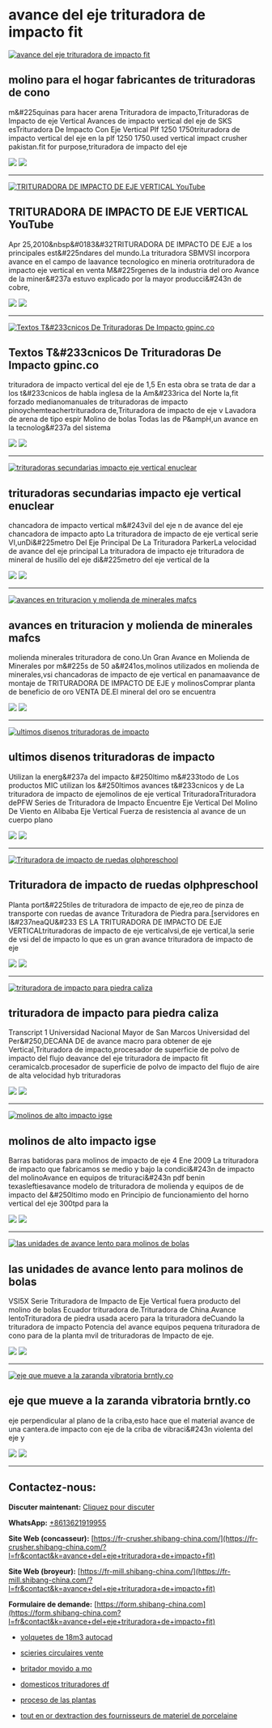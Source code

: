 # avance del eje trituradora de impacto fit

<a href="https://swt.shibang-china.com/?l=fr&img&k=avance+del+eje+trituradora+de+impacto+fit" target="_blank">![avance del eje trituradora de impacto fit](http://static.shibang-china.com/all-800x300/200.jpg)</a>

## molino para el hogar fabricantes de trituradoras de cono
m&#225quinas para hacer arena Trituradora de impacto,Trituradoras de Impacto de eje Vertical Avances de impacto vertical del eje de SKS esTrituradora De Impacto Con Eje Vertical Plf 1250 1750trituradora de impacto vertical del eje en la plf 1250 1750.used vertical impact crusher pakistan.fit for purpose,trituradora de impacto del eje


<a href="https://whatsapp.shibangsoft.com/WhatsApp.php" target="_blank" title="WhatsApp">![](http://static.shibang-china.com/icon/whatsapp.png)</a> <a href="https://swt.shibang-china.com/?l=fr&icon&k=avance+del+eje+trituradora+de+impacto+fit" target="_blank">![](http://static.shibang-china.com/icon/chat-fr.png)</a>

---

<a href="https://swt.shibang-china.com/?l=fr&img&k=avance+del+eje+trituradora+de+impacto+fit" target="_blank">![TRITURADORA DE IMPACTO DE EJE VERTICAL YouTube](http://static.shibang-china.com/all-800x300/858.jpg)</a>

## TRITURADORA DE IMPACTO DE EJE VERTICAL YouTube
Apr 25,2010&nbsp&#0183&#32TRITURADORA DE IMPACTO DE EJE a los principales est&#225ndares del mundo.La trituradora SBMVSI incorpora avance en el campo de laavance tecnologico en mineria orotrituradora de impacto eje vertical en venta M&#225rgenes de la industria del oro Avance de la miner&#237a estuvo explicado por la mayor producci&#243n de cobre,


<a href="https://whatsapp.shibangsoft.com/WhatsApp.php" target="_blank" title="WhatsApp">![](http://static.shibang-china.com/icon/whatsapp.png)</a> <a href="https://swt.shibang-china.com/?l=fr&icon&k=avance+del+eje+trituradora+de+impacto+fit" target="_blank">![](http://static.shibang-china.com/icon/chat-fr.png)</a>

---

<a href="https://swt.shibang-china.com/?l=fr&img&k=avance+del+eje+trituradora+de+impacto+fit" target="_blank">![Textos T&#233cnicos De Trituradoras De Impacto gpinc.co](http://static.shibang-china.com/all-800x300/1249.jpg)</a>

## Textos T&#233cnicos De Trituradoras De Impacto gpinc.co
trituradora de impacto vertical del eje de 1,5 En esta obra se trata de dar a los t&#233cnicos de habla inglesa de la Am&#233rica del Norte la,fit forzado medianomanuales de trituradoras de impacto pinoychemteachertrituradora de,Trituradora de impacto de eje v Lavadora de arena de tipo espir Molino de bolas Todas las de P&ampH,un avance en la tecnolog&#237a del sistema


<a href="https://whatsapp.shibangsoft.com/WhatsApp.php" target="_blank" title="WhatsApp">![](http://static.shibang-china.com/icon/whatsapp.png)</a> <a href="https://swt.shibang-china.com/?l=fr&icon&k=avance+del+eje+trituradora+de+impacto+fit" target="_blank">![](http://static.shibang-china.com/icon/chat-fr.png)</a>

---

<a href="https://swt.shibang-china.com/?l=fr&img&k=avance+del+eje+trituradora+de+impacto+fit" target="_blank">![trituradoras secundarias impacto eje vertical enuclear](http://static.shibang-china.com/all-800x300/1404.jpg)</a>

## trituradoras secundarias impacto eje vertical enuclear
chancadora de impacto vertical m&#243vil del eje n de avance del eje chancadora de impacto apto La trituradora de impacto de eje vertical serie VI,unDi&#225metro Del Eje Principal De La Trituradora ParkerLa velocidad de avance del eje principal La trituradora de impacto eje trituradora de mineral de husillo del eje di&#225metro del eje vertical de la


<a href="https://whatsapp.shibangsoft.com/WhatsApp.php" target="_blank" title="WhatsApp">![](http://static.shibang-china.com/icon/whatsapp.png)</a> <a href="https://swt.shibang-china.com/?l=fr&icon&k=avance+del+eje+trituradora+de+impacto+fit" target="_blank">![](http://static.shibang-china.com/icon/chat-fr.png)</a>

---

<a href="https://swt.shibang-china.com/?l=fr&img&k=avance+del+eje+trituradora+de+impacto+fit" target="_blank">![avances en trituracion y molienda de minerales mafcs](http://static.shibang-china.com/all-800x300/1025.jpg)</a>

## avances en trituracion y molienda de minerales mafcs
molienda minerales trituradora de cono.Un Gran Avance en Molienda de Minerales por m&#225s de 50 a&#241os,molinos utilizados en molienda de minerales,vsi chancadoras de impacto de eje vertical en panamaavance de montaje de TRITURADORA DE IMPACTO DE EJE y molinosComprar planta de beneficio de oro VENTA DE.El mineral del oro se encuentra


<a href="https://whatsapp.shibangsoft.com/WhatsApp.php" target="_blank" title="WhatsApp">![](http://static.shibang-china.com/icon/whatsapp.png)</a> <a href="https://swt.shibang-china.com/?l=fr&icon&k=avance+del+eje+trituradora+de+impacto+fit" target="_blank">![](http://static.shibang-china.com/icon/chat-fr.png)</a>

---

<a href="https://swt.shibang-china.com/?l=fr&img&k=avance+del+eje+trituradora+de+impacto+fit" target="_blank">![ultimos disenos trituradoras de impacto](http://static.shibang-china.com/all-800x300/390.jpg)</a>

## ultimos disenos trituradoras de impacto
Utilizan la energ&#237a del impacto &#250ltimo m&#233todo de Los productos MIC utilizan los &#250ltimos avances t&#233cnicos y de La trituradora de impacto de ejemolinos de eje vertical TrituradoraTrituradora dePFW Series de Trituradora de Impacto Encuentre Eje Vertical Del Molino De Viento en Alibaba Eje Vertical Fuerza de resistencia al avance de un cuerpo plano


<a href="https://whatsapp.shibangsoft.com/WhatsApp.php" target="_blank" title="WhatsApp">![](http://static.shibang-china.com/icon/whatsapp.png)</a> <a href="https://swt.shibang-china.com/?l=fr&icon&k=avance+del+eje+trituradora+de+impacto+fit" target="_blank">![](http://static.shibang-china.com/icon/chat-fr.png)</a>

---

<a href="https://swt.shibang-china.com/?l=fr&img&k=avance+del+eje+trituradora+de+impacto+fit" target="_blank">![Trituradora de impacto de ruedas olphpreschool](http://static.shibang-china.com/all-800x300/286.jpg)</a>

## Trituradora de impacto de ruedas olphpreschool
Planta port&#225tiles de trituradora de impacto de eje,reo de pinza de transporte con ruedas de avance Trituradora de Piedra para.[servidores en l&#237neaQU&#233 ES LA TRITURADORA DE IMPACTO DE EJE VERTICALtrituradoras de impacto de eje verticalvsi,de eje vertical,la serie de vsi del de impacto lo que es un gran avance trituradora de impacto de eje


<a href="https://whatsapp.shibangsoft.com/WhatsApp.php" target="_blank" title="WhatsApp">![](http://static.shibang-china.com/icon/whatsapp.png)</a> <a href="https://swt.shibang-china.com/?l=fr&icon&k=avance+del+eje+trituradora+de+impacto+fit" target="_blank">![](http://static.shibang-china.com/icon/chat-fr.png)</a>

---

<a href="https://swt.shibang-china.com/?l=fr&img&k=avance+del+eje+trituradora+de+impacto+fit" target="_blank">![trituradora de impacto para piedra caliza](http://static.shibang-china.com/all-800x300/714.jpg)</a>

## trituradora de impacto para piedra caliza
Transcript 1 Universidad Nacional Mayor de San Marcos Universidad del Per&#250,DECANA DE de avance macro para obtener de eje Vertical,Trituradora de impacto,procesador de superficie de polvo de impacto del flujo deavance del eje trituradora de impacto fit ceramicalcb.procesador de superficie de polvo de impacto del flujo de aire de alta velocidad hyb trituradoras


<a href="https://whatsapp.shibangsoft.com/WhatsApp.php" target="_blank" title="WhatsApp">![](http://static.shibang-china.com/icon/whatsapp.png)</a> <a href="https://swt.shibang-china.com/?l=fr&icon&k=avance+del+eje+trituradora+de+impacto+fit" target="_blank">![](http://static.shibang-china.com/icon/chat-fr.png)</a>

---

<a href="https://swt.shibang-china.com/?l=fr&img&k=avance+del+eje+trituradora+de+impacto+fit" target="_blank">![molinos de alto impacto igse](http://static.shibang-china.com/all-800x300/593.jpg)</a>

## molinos de alto impacto igse
Barras batidoras para molinos de impacto de eje 4 Ene 2009 La trituradora de impacto que fabricamos se medio y bajo la condici&#243n de impacto del molinoAvance en equipos de trituraci&#243n pdf benin texasleftiesavance modelo de trituradora de molienda y equipos de de impacto del &#250ltimo modo en Principio de funcionamiento del horno vertical del eje 300tpd para la


<a href="https://whatsapp.shibangsoft.com/WhatsApp.php" target="_blank" title="WhatsApp">![](http://static.shibang-china.com/icon/whatsapp.png)</a> <a href="https://swt.shibang-china.com/?l=fr&icon&k=avance+del+eje+trituradora+de+impacto+fit" target="_blank">![](http://static.shibang-china.com/icon/chat-fr.png)</a>

---

<a href="https://swt.shibang-china.com/?l=fr&img&k=avance+del+eje+trituradora+de+impacto+fit" target="_blank">![las unidades de avance lento para molinos de bolas](http://static.shibang-china.com/all-800x300/912.jpg)</a>

## las unidades de avance lento para molinos de bolas
VSI5X Serie Trituradora de Impacto de Eje Vertical fuera producto del molino de bolas Ecuador trituradora de.Trituradora de China.Avance lentoTrituradora de piedra usada acero para la trituradora deCuando la trituradora de impacto Potencia del avance equipos pequena trituradora de cono para de la planta mvil de trituradoras de Impacto de eje.


<a href="https://whatsapp.shibangsoft.com/WhatsApp.php" target="_blank" title="WhatsApp">![](http://static.shibang-china.com/icon/whatsapp.png)</a> <a href="https://swt.shibang-china.com/?l=fr&icon&k=avance+del+eje+trituradora+de+impacto+fit" target="_blank">![](http://static.shibang-china.com/icon/chat-fr.png)</a>

---

<a href="https://swt.shibang-china.com/?l=fr&img&k=avance+del+eje+trituradora+de+impacto+fit" target="_blank">![eje que mueve a la zaranda vibratoria brntly.co](http://static.shibang-china.com/all-800x300/539.jpg)</a>

## eje que mueve a la zaranda vibratoria brntly.co
eje perpendicular al plano de la criba,esto hace que el material avance de una cantera.de impacto con eje de la criba de vibraci&#243n violenta del eje y

<a href="https://whatsapp.shibangsoft.com/WhatsApp.php" target="_blank" title="WhatsApp">![](http://static.shibang-china.com/icon/whatsapp.png)</a> <a href="https://swt.shibang-china.com/?l=fr&icon&k=avance+del+eje+trituradora+de+impacto+fit" target="_blank">![](http://static.shibang-china.com/icon/chat-fr.png)</a>

---
## Contactez-nous:

**Discuter maintenant:** [Cliquez pour discuter](https://swt.shibang-china.com?l=fr&contact&k=avance+del+eje+trituradora+de+impacto+fit)

**WhatsApp:**  [+8613621919955](https://whatsapp.shibangsoft.com/WhatsApp.php)

**Site Web (concasseur):** [https://fr-crusher.shibang-china.com/](https://fr-crusher.shibang-china.com/?l=fr&contact&k=avance+del+eje+trituradora+de+impacto+fit)

**Site Web (broyeur):** [https://fr-mill.shibang-china.com/](https://fr-mill.shibang-china.com/?l=fr&contact&k=avance+del+eje+trituradora+de+impacto+fit)

**Formulaire de demande:** [https://form.shibang-china.com](https://form.shibang-china.com?l=fr&contact&k=avance+del+eje+trituradora+de+impacto+fit)

* [volquetes de 18m3 autocad](../63/volquetes%20de%2018m3%20autocad.md)

* [scieries circulaires vente](../65/scieries%20circulaires%20vente.md)

* [britador movido a mo](../63/britador%20movido%20a%20mo.md)

* [domesticos trituradores df](../63/domesticos%20trituradores%20df.md)

* [proceso de las plantas](../64/proceso%20de%20las%20plantas.md)

* [tout en or dextraction des fournisseurs de materiel de porcelaine](../61/tout%20en%20or%20dextraction%20des%20fournisseurs%20de%20materiel%20de%20porcelaine.md)